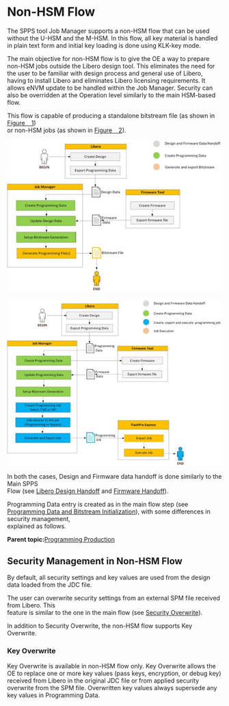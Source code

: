 # Non-HSM Flow

The SPPS tool Job Manager supports a non-HSM flow that can be used without the U-HSM and the M-HSM. In this flow, all key material is handled in plain text form and initial key loading is done using KLK-key mode.

The main objective for non-HSM flow is to give the OE a way to prepare non-HSM jobs outside the Libero design tool. This eliminates the need for the user to be familiar with design process and general use of Libero, having to install Libero and eliminates Libero licensing requirements. It allows eNVM update to be handled within the Job Manager. Security can also be overridden at the Operation level similarly to the main HSM-based flow.

This flow is capable of producing a standalone bitstream file \(as shown in [Figure   1](GUID-D3F4A27F-9150-44FB-A266-6E0C81044D55.md#FIG_WNV_4ZQ_SNB)\)<br /> or non-HSM jobs \(as shown in [Figure   2](GUID-D3F4A27F-9150-44FB-A266-6E0C81044D55.md#FIG_RWP_SZQ_SNB)\).

![](GUID-62C2B9F4-E591-4178-8A09-CD7A903328EF-low.jpg "Non-HSM SPPS Flow for Bitstream Generation")

![](GUID-D0D94772-B41B-4246-9F51-5CE231C5274C-low.jpg "SPPS Flow for non-HSM Job Export")

In both the cases, Design and Firmware data handoff is done similarly to the Main SPPS<br /> Flow \(see [Libero Design Handoff](GUID-A6D9C6B4-2973-49BA-8B3E-689B7C715DA3.md#) and [Firmware Handoff](GUID-02087C6F-F646-40DE-9BA0-E0BDA6AA829D.md#)\).

Programming Data entry is created as in the main flow step \(see [Programming Data and Bitstream Initialization](GUID-F13D5010-D949-42F1-868B-CA3A31E10EF9.md#)\), with some differences in security management,<br /> explained as follows.

**Parent topic:**[Programming Production](GUID-9CB51621-8842-4683-A4F7-F1AB8745CAEE.md)

## Security Management in Non-HSM Flow

By default, all security settings and key values are used from the design data loaded from the JDC file.

The user can overwrite security settings from an external SPM file received from Libero. This<br /> feature is similar to the one in the main flow \(see [Security Overwrite](GUID-F13D5010-D949-42F1-868B-CA3A31E10EF9.md#)\).

In addition to Security Overwrite, the non-HSM flow supports Key Overwrite.

### Key Overwrite

Key Overwrite is available in non-HSM flow only. Key Overwrite allows the OE to replace one or more key values \(pass keys, encryption, or debug key\) received from Libero in the original JDC file or from applied security overwrite from the SPM file. Overwritten key values always supersede any key values in Programming Data.

